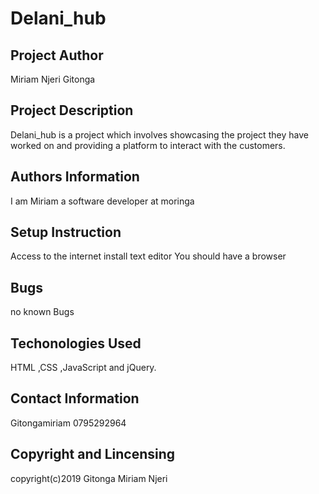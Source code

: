 # Delani_hub

## Project Author
Miriam Njeri Gitonga 
## Project Description
Delani_hub is a project which involves showcasing the project they have worked on and providing a platform to interact with the customers.
## Authors Information
I am Miriam a software developer at moringa 
## Setup Instruction 
Access to the internet
install text editor
You should have a browser
## Bugs
no known Bugs
## Techonologies Used
HTML ,CSS ,JavaScript and jQuery.
## Contact Information
Gitongamiriam 0795292964
## Copyright and Lincensing 
copyright(c)2019 Gitonga Miriam Njeri
